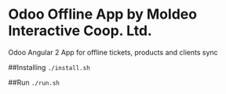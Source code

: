 # Odoo Offline App by Moldeo Interactive Coop. Ltd.
Odoo Angular 2 App for offline tickets, products and clients sync

##Installing
`./install.sh`

##Run
`./run.sh`
